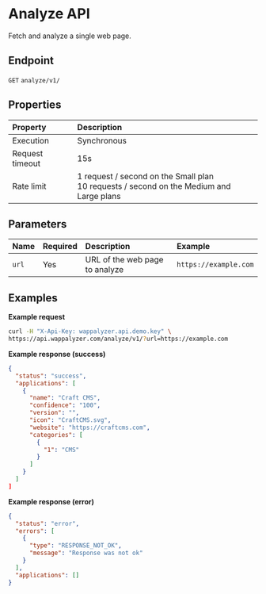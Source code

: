 # Analyze API

Fetch and analyze a single web page.


## Endpoint

`GET` `analyze/v1/`


## Properties

| Property        | Description                                                                                                                      |
|:----------------|:--------------------------------------------------------------------------------------------|
| Execution       | Synchronous                                                                                 | 
| Request timeout | 15s                                                                                         | 
| Rate limit      | 1 request / second on the Small plan<br>10 requests / second on the Medium and Large plans  |


## Parameters

| Name           | Required | Description                    | Example               |
|:-------------- |:-------- |:------------------------------ |:--------------------- |
| `url`          | Yes      | URL of the web page to analyze | `https://example.com` |

## Examples

**Example request**

``` sh
curl -H "X-Api-Key: wappalyzer.api.demo.key" \
https://api.wappalyzer.com/analyze/v1/?url=https://example.com
```

**Example response (success)**

``` json
{
  "status": "success",
  "applications": [
    {
      "name": "Craft CMS",
      "confidence": "100",
      "version": "",
      "icon": "CraftCMS.svg",
      "website": "https://craftcms.com",
      "categories": [
        {
          "1": "CMS"
        }
      ]
    }
  ]
]
```

**Example response (error)**

``` json
{
  "status": "error",
  "errors": [
    {
      "type": "RESPONSE_NOT_OK",
      "message": "Response was not ok"
    }
  ],
  "applications": []
}
```
